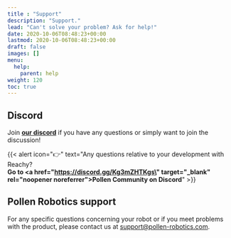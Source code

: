 ```yaml
---
title : "Support"
description: "Support."
lead: "Can't solve your problem? Ask for help!"
date: 2020-10-06T08:48:23+00:00
lastmod: 2020-10-06T08:48:23+00:00
draft: false
images: []
menu:
  help:
    parent: help
weight: 120
toc: true
---
```


## Discord

Join **[our discord](https://discord.gg/Kg3mZHTKgs)** if you have any questions or simply want to join the discussion!

{{< alert icon="👉" text="Any questions relative to your development with Reachy?</br><b>Go to <a href=\"https://discord.gg/Kg3mZHTKgs\" target=\"_blank\" rel=\"noopener noreferrer\">Pollen Community on Discord</a></b>" >}}


## Pollen Robotics support

For any specific questions concerning your robot or if you meet problems with the product, please contact us at [support@pollen-robotics.com](mailto:support@pollen-robotics.com).
